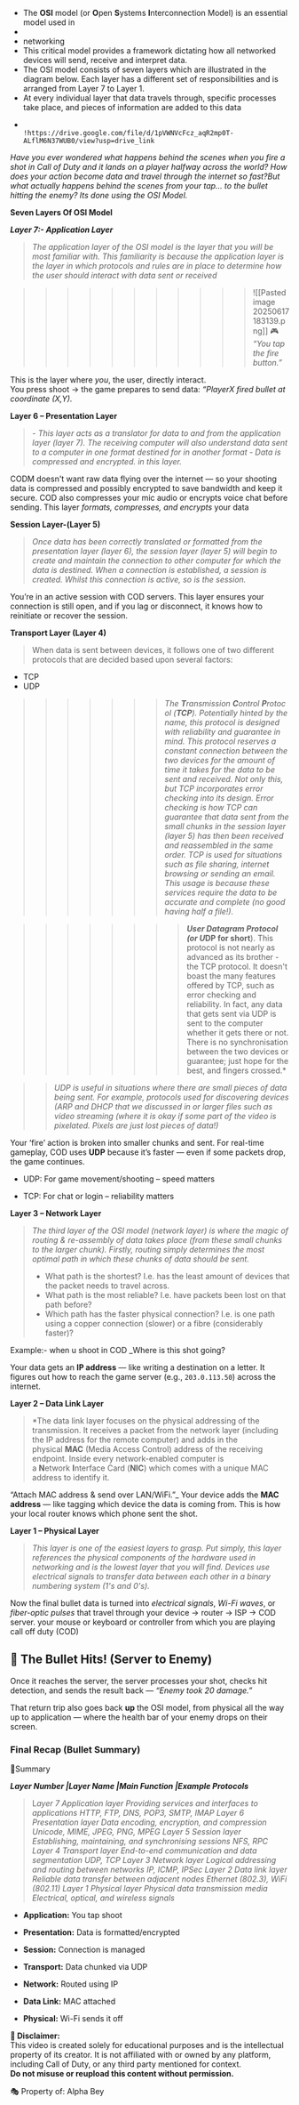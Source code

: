 - The **OSI** model (or **O**pen **S**ystems **I**nterconnection Model) is an essential model used in
- 
- networking
- This critical model provides a framework dictating how all networked devices will send, receive and interpret data.
- The OSI model consists of seven layers which are illustrated in the diagram below. Each layer has a different set of responsibilities and is arranged from Layer 7 to Layer 1.
- At every individual layer that data travels through, specific processes take place, and pieces of information are added to this data
-
                        !https://drive.google.com/file/d/1pVWNVcFcz_aqR2mp0T-ALflM6N37WUB0/view?usp=drive_link
*Have you ever wondered what happens behind the scenes when you fire a shot in Call of Duty and it lands on a player halfway across the world? How does your action become data and travel through the internet so fast?But what actually happens behind the scenes from your tap... to the bullet hitting the enemy? Its done using the OSI Model.*



**Seven Layers Of OSI Model**

***Layer 7:- Application Layer***

>*The application layer of the OSI model is the layer that you will be most familiar with. This familiarity is because the application layer is the layer in which protocols and rules are in place to determine how the user should interact with data sent or received*


>>>
>>>>>>>>>>>![[Pasted image 20250617183139.png]]
🎮 _“You tap the fire button.”_

This is the layer where _you_, the user, directly interact.  
You press shoot → the game prepares to send data: _“PlayerX fired bullet at coordinate (X,Y)._

**Layer 6 – Presentation Layer**
>*- This layer acts as a translator for data to and from the application layer (layer 7). The receiving computer will also understand data sent to a computer in one format destined for in another format*
>*- Data is compressed and encrypted. in this layer.*

 CODM doesn't want raw data flying over the internet — so your shooting data is compressed and possibly encrypted to save bandwidth and keep it secure.
 COD also compresses your mic audio or encrypts voice chat before sending. This layer _formats, compresses, and encrypts_ your data

**Session Layer-(Layer 5)**
>*Once data has been correctly translated or formatted from the presentation layer (layer 6), the session layer (layer 5) will begin to create and maintain the connection to other computer for which the data is destined. When a connection is established, a session is created. Whilst this connection is active, so is the session.*

You’re in an active session with COD servers. This layer ensures your connection is still open, and if you lag or disconnect, it knows how to reinitiate or recover the session.

**Transport Layer (Layer 4)**
>When data is sent between devices, it follows one of two different protocols that are decided based upon several factors:

- TCP
- UDP
>>>>>>>*The **T**ransmission **C**ontrol **P**rotocol (**TCP**). Potentially hinted by the name, this protocol is designed with reliability and guarantee in mind. This protocol reserves a constant connection between the two devices for the amount of time it takes for the data to be sent and received.*
>>*Not only this, but TCP incorporates error checking into its design.* 
 *Error checking is how TCP can guarantee that data sent from the small chunks in the session layer (layer 5) has then been received and reassembled in the same order.*
>*TCP is used for situations such as file sharing, internet browsing or sending an email. This usage is because these services require the data to be accurate and complete (no good having half a file!).*

>>>>>>>>***User Datagram Protocol (or U*DP for short**). This protocol is not nearly as advanced as its brother - the TCP protocol. It doesn't boast the many features offered by TCP, such as error checking and reliability. In fact, any data that gets sent via UDP is sent to the computer whether it gets there or not. There is no synchronisation between the two devices or guarantee; just hope for the best, and fingers crossed.*

>>*UDP is useful in situations where there are small pieces of data being sent. For example, protocols used for discovering devices (ARP and DHCP that we discussed in or larger files such as video streaming (where it is okay if some part of the video is pixelated. Pixels are just lost pieces of data!)*

Your ‘fire’ action is broken into smaller chunks and sent. For real-time gameplay, COD uses **UDP** because it’s faster — even if some packets drop, the game continues.
- UDP: For game movement/shooting – speed matters
    
- TCP: For chat or login – reliability matters


**Layer 3 – Network Layer**
>*The third layer of the OSI model (network layer) is where the magic of routing & re-assembly of data takes place (from these small chunks to the larger chunk). Firstly, routing simply determines the most optimal path in which these chunks of data should be sent.*
>- What path is the shortest? I.e. has the least amount of devices that the packet needs to travel across.
>- What path is the most reliable? I.e. have packets been lost on that path before?
>- Which path has the faster physical connection? I.e. is one path using a copper connection (slower) or a fibre (considerably faster)?

Example:- when u shoot in COD
_Where is this shot going?

Your data gets an **IP address** — like writing a destination on a letter. It figures out how to reach the game server (e.g., `203.0.113.50`) across the internet.

**Layer 2 – Data Link Layer**
>*The data link layer focuses on the physical addressing of the transmission. It receives a packet from the network layer (including the IP address for the remote computer) and adds in the physical **MAC** (Media Access Control) address of the receiving endpoint. Inside every network-enabled computer is a **N**etwork **I**nterface Card (**NIC**) which comes with a unique MAC address to identify it.         

“Attach MAC address & send over LAN/WiFi.”_
Your device adds the **MAC address** — like tagging which device the data is coming from. This is how your local router knows which phone sent the shot.

**Layer 1 – Physical Layer**
>*This layer is one of the easiest layers to grasp. Put simply, this layer references the physical components of the hardware used in networking and is the lowest layer that you will find. Devices use electrical signals to transfer data between each other in a binary numbering system (1's and 0's).*


Now the final bullet data is turned into _electrical signals_, _Wi-Fi waves_, or _fiber-optic pulses_ that travel through your device → router → ISP → COD server.
your mouse or keyboard or controller from which you are playing call off duty (COD)

## 🎯 **The Bullet Hits! (Server to Enemy)**

Once it reaches the server, the server processes your shot, checks hit detection, and sends the result back — _“Enemy took 20 damage.”_

That return trip also goes back **up** the OSI model, from physical all the way up to application — where the health bar of your enemy drops on their screen.
### **Final Recap (Bullet Summary)**

📌Summary


***Layer Number |Layer Name |Main Function |Example Protocols*** 
>L*ayer 7   Application layer Providing services and interfaces to applications 	HTTP, FTP, DNS, POP3, SMTP, IMAP*
>*Layer 6 	Presentation layer 	Data encoding, encryption, and compression 	Unicode, MIME, JPEG, PNG, MPEG*
>*Layer 5 	Session layer 	Establishing, maintaining, and synchronising sessions 	NFS, RPC*
>*Layer 4 	Transport layer 	End-to-end communication and data segmentation 	UDP, TCP*
>*Layer 3 	Network layer 	Logical addressing and routing between networks 	IP, ICMP, IPSec*
>*Layer 2 	Data link layer 	Reliable data transfer between adjacent nodes 	Ethernet (802.3), WiFi (802.11)*
>*Layer 1 	Physical layer 	Physical data transmission media 	Electrical, optical, and wireless signals*

- **Application:** You tap shoot
    
- **Presentation:** Data is formatted/encrypted
    
- **Session:** Connection is managed
    
- **Transport:** Data chunked via UDP
    
- **Network:** Routed using IP
    
- **Data Link:** MAC attached
    
- **Physical:** Wi-Fi sends it off



**📢 Disclaimer:**  
This video is created solely for educational purposes and is the intellectual property of its creator. It is not affiliated with or owned by any platform, including  Call of Duty, or any third party mentioned for context.  
**Do not misuse or reupload this content without permission.**

🎭 Property of: Alpha Bey





